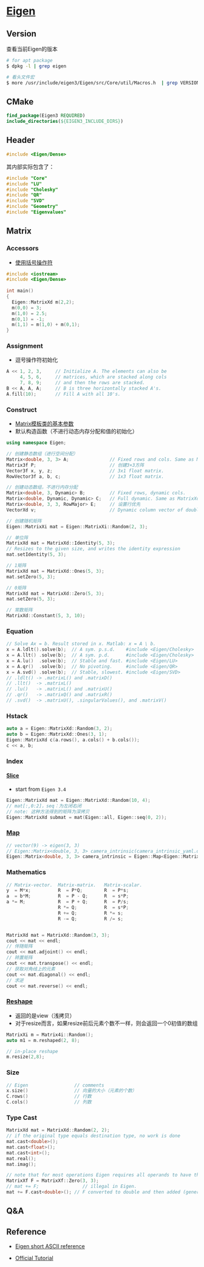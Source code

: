 # [Eigen](https://eigen.tuxfamily.org/dox/modules.html)

## Version

查看当前Eigen的版本

```bash
# for apt package
$ dpkg -l | grep eigen

# 看头文件宏
$ more /usr/include/eigen3/Eigen/src/Core/util/Macros.h  | grep VERSION
```

## CMake

```cmake
find_package(Eigen3 REQUIRED)
include_directories(${EIGEN3_INCLUDE_DIRS})
```

## Header

```C++
#include <Eigen/Dense>
```

其内部实际包含了：

```c++
#include "Core"
#include "LU"
#include "Cholesky"
#include "QR"
#include "SVD"
#include "Geometry"
#include "Eigenvalues"
```

## Matrix

### Accessors

- [使用括号操作符](https://eigen.tuxfamily.org/dox/group__TutorialMatrixClass.html)

```c++
#include <iostream>
#include <Eigen/Dense>
 
int main()
{
  Eigen::MatrixXd m(2,2);
  m(0,0) = 3;
  m(1,0) = 2.5;
  m(0,1) = -1;
  m(1,1) = m(1,0) + m(0,1);
}
```

### Assignment

- 逗号操作符初始化

```C++
A << 1, 2, 3,     // Initialize A. The elements can also be
     4, 5, 6,     // matrices, which are stacked along cols
     7, 8, 9;     // and then the rows are stacked.
B << A, A, A;     // B is three horizontally stacked A's.
A.fill(10);       // Fill A with all 10's.
```

### Construct

- [Matrix模板类的基本参数](https://eigen.tuxfamily.org/dox/group__TutorialMatrixClass.html)
- 默认构造函数（不进行动态内存分配和值的初始化）

```c++
using namespace Eigen;

// 创建静态数组（进行空间分配）
Matrix<double, 3, 3> A;               // Fixed rows and cols. Same as Matrix3d.
Matrix3f P;                           // 创建3×3方阵
Vector3f x, y, z;                     // 3x1 float matrix.
RowVector3f a, b, c;                  // 1x3 float matrix.

// 创建动态数组，不进行内存分配
Matrix<double, 3, Dynamic> B;         // Fixed rows, dynamic cols.
Matrix<double, Dynamic, Dynamic> C;   // Full dynamic. Same as MatrixXd.
Matrix<double, 3, 3, RowMajor> E;     // 设置行优先
VectorXd v;                           // Dynamic column vector of doubles

// 创建随机矩阵
Eigen::MatrixXi mat = Eigen::MatrixXi::Random(2, 3);

// 单位阵
MatrixXd mat = MatrixXd::Identity(5, 3);
// Resizes to the given size, and writes the identity expression
mat.setIdentity(5, 3);

// 1矩阵
MatrixXd mat = MatrixXd::Ones(5, 3);
mat.setZero(5, 3);

// 0矩阵
MatrixXd mat = MatrixXd::Zero(5, 3);
mat.setZero(5, 3);

// 常数矩阵
MatrixXd::Constant(5, 3, 10);
```

### Equation

```C++
// Solve Ax = b. Result stored in x. Matlab: x = A \ b.
x = A.ldlt().solve(b);  // A sym. p.s.d.    #include <Eigen/Cholesky>
x = A.llt() .solve(b);  // A sym. p.d.      #include <Eigen/Cholesky>
x = A.lu()  .solve(b);  // Stable and fast. #include <Eigen/LU>
x = A.qr()  .solve(b);  // No pivoting.     #include <Eigen/QR>
x = A.svd() .solve(b);  // Stable, slowest. #include <Eigen/SVD>
// .ldlt() -> .matrixL() and .matrixD()
// .llt()  -> .matrixL()
// .lu()   -> .matrixL() and .matrixU()
// .qr()   -> .matrixQ() and .matrixR()
// .svd()  -> .matrixU(), .singularValues(), and .matrixV()
```

### Hstack

```c++
auto a = Eigen::MatrixXd::Random(3, 2);
auto b = Eigen::MatrixXd::Ones(3, 1);
Eigen::MatrixXd c(a.rows(), a.cols() + b.cols());
c << a, b;
```

### Index

#### [Slice](https://eigen.tuxfamily.org/dox/group__TutorialSlicingIndexing.html)

- start from `Eigen 3.4`

```C++
Eigen::MatrixXd mat = Eigen::MatrixXd::Random(10, 4);
// mat[:,0:2]，seq：为左闭右闭
// note: 这种方法得到的矩阵为深拷贝
Eigen::MatrixXd submat = mat(Eigen::all, Eigen::seq(0, 2));
```

### [Map](https://eigen.tuxfamily.org/dox/group__TutorialMapClass.html)

```cpp
// vector(9) -> eigen(3, 3)
// Eigen::Matrix<double, 3, 3> camera_intrinsic(camera_intrinsic_yaml.data());
Eigen::Matrix<double, 3, 3> camera_intrinsic = Eigen::Map<Eigen::Matrix<double, 3, 3> >(camera_intrinsic_yaml.data());
```

### Mathematics

```c++
// Matrix-vector.  Matrix-matrix.   Matrix-scalar.
y  = M*x;          R  = P*Q;        R  = P*s;
a  = b*M;          R  = P - Q;      R  = s*P;
a *= M;            R  = P + Q;      R  = P/s;
                   R *= Q;          R  = s*P;
                   R += Q;          R *= s;
                   R -= Q;          R /= s;


MatrixXd mat = MatrixXd::Random(3, 3);
cout << mat << endl;
// 伴随矩阵
cout << mat.adjoint() << endl;
// 转置矩阵
cout << mat.transpose() << endl;
// 获取对角线上的元素
cout << mat.diagonal() << endl;
// 求逆
cout << mat.reverse() << endl;
```

### [Reshape](https://eigen.tuxfamily.org/dox/group__TutorialReshape.html)

- 返回的是view（浅拷贝）
- 对于resize而言，如果resize前后元素个数不一样，则会返回一个0初值的数组

```c++
MatrixXi m = Matrix4i::Random();
auto m1 = m.reshaped(2, 8);

// in-place reshape
m.resize(2,8);
```

### Size

```C++
// Eigen                 // comments
x.size()                 // 向量的大小（元素的个数）
C.rows()                 // 行数
C.cols()                 // 列数
```

### Type Cast

```C++
MatrixXd mat = MatrixXd::Random(2, 2);
// if the original type equals destination type, no work is done
mat.cast<double>();
mat.cast<float>();
mat.cast<int>();
mat.real();
mat.imag();

// note that for most operations Eigen requires all operands to have the same type
MatrixXf F = MatrixXf::Zero(3, 3);
// mat += F;                // illegal in Eigen.
mat += F.cast<double>(); // F converted to double and then added (generally, conversion happens on-the-fly)
```

## Q&A

## Reference

- [Eigen short ASCII reference](http://eigen.tuxfamily.org/dox-devel/AsciiQuickReference.txt)

- [Official Tutorial](https://eigen.tuxfamily.org/dox/GettingStarted.html)
